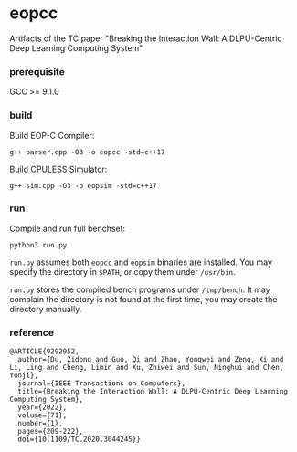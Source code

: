 # eopcc
Artifacts of the TC paper "Breaking the Interaction Wall: A DLPU-Centric Deep Learning Computing System"

### prerequisite

GCC >= 9.1.0

### build

Build EOP-C Compiler:

    g++ parser.cpp -O3 -o eopcc -std=c++17
    
Build CPULESS Simulator:

    g++ sim.cpp -O3 -o eopsim -std=c++17
    
### run

Compile and run full benchset:

    python3 run.py
    
`run.py` assumes both `eopcc` and `eopsim` binaries are installed. You may specify the directory in `$PATH`, or copy them under `/usr/bin`.

`run.py` stores the compiled bench programs under `/tmp/bench`. It may complain the directory is not found at the first time, you may create the directory manually.

### reference

    @ARTICLE{9292952,
      author={Du, Zidong and Guo, Qi and Zhao, Yongwei and Zeng, Xi and Li, Ling and Cheng, Limin and Xu, Zhiwei and Sun, Ninghui and Chen, Yunji},
      journal={IEEE Transactions on Computers}, 
      title={Breaking the Interaction Wall: A DLPU-Centric Deep Learning Computing System}, 
      year={2022},
      volume={71},
      number={1},
      pages={209-222},
      doi={10.1109/TC.2020.3044245}}
